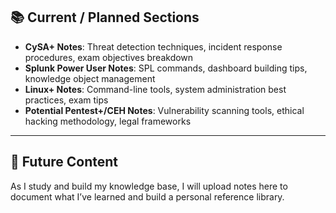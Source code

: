 ## 📚 Current / Planned Sections

- **CySA+ Notes**: Threat detection techniques, incident response procedures, exam objectives breakdown
- **Splunk Power User Notes**: SPL commands, dashboard building tips, knowledge object management
- **Linux+ Notes**: Command-line tools, system administration best practices, exam tips
- **Potential Pentest+/CEH Notes**: Vulnerability scanning tools, ethical hacking methodology, legal frameworks

---

## 📌 Future Content

As I study and build my knowledge base, I will upload notes here to document what I’ve learned and build a personal reference library.
